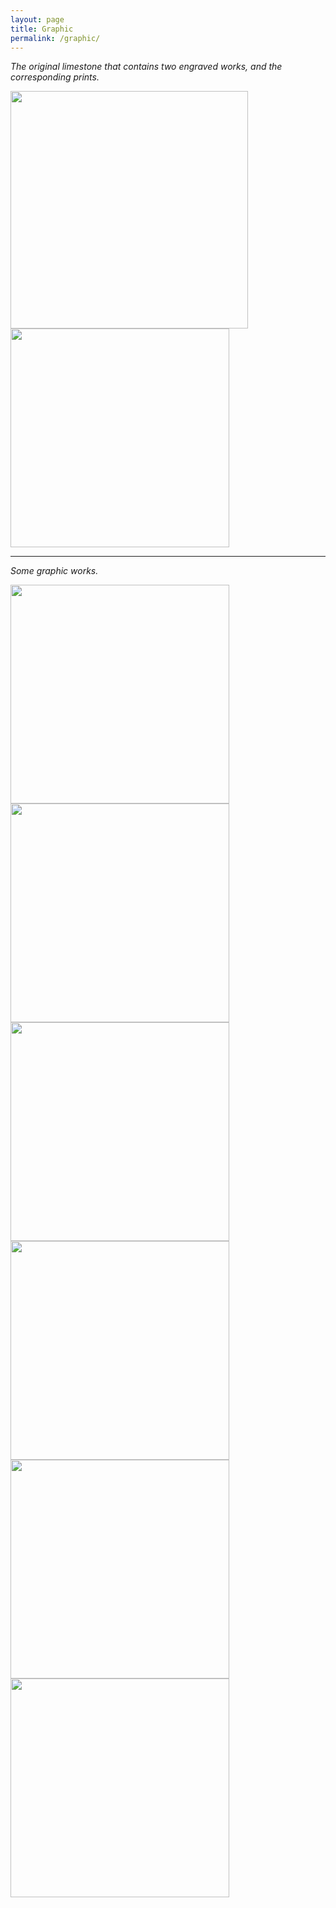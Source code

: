 ```yaml
---
layout: page
title: Graphic
permalink: /graphic/
---
```

*The original limestone that contains two engraved works, and the corresponding prints.*

<img src="{{ site.baseurl }}\assets\images\graphic\graphic-1.jpg" width="380"/>
<img src="{{ site.baseurl }}\assets\images\graphic\graphic-2.jpg" width="350"/>

***

*Some graphic works.*

<img src="{{ site.baseurl }}\assets\images\graphic\graphic-4.jpg" width="350"/>
<img src="{{ site.baseurl }}\assets\images\graphic\graphic-5.jpg" width="350"/>


<img src="{{ site.baseurl }}\assets\images\graphic\graphic-6.jpg" width="350"/>
<img src="{{ site.baseurl }}\assets\images\graphic\graphic-7.jpg" width="350"/>


<img src="{{ site.baseurl }}\assets\images\graphic\graphic-8.jpg" width="350"/>
<img src="{{ site.baseurl }}\assets\images\graphic\graphic-9.jpg" width="350"/>







